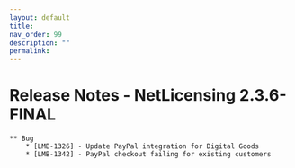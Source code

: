 ```yaml
---
layout: default
title:
nav_order: 99
description: ""
permalink:
---
```


Release Notes - NetLicensing 2.3.6-FINAL </span>
=======================================================================


    ** Bug
        * [LMB-1326] - Update PayPal integration for Digital Goods
        * [LMB-1342] - PayPal checkout failing for existing customers
